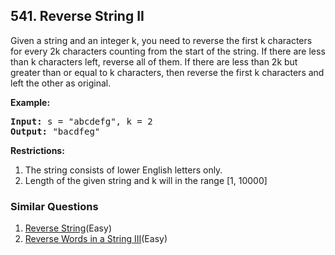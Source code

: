 ## 541. Reverse String II

</p>
Given a string and an integer k, you need to reverse the first k characters for every 2k characters counting from the start of the string. If there are less than k characters left, reverse all of them. If there are less than 2k but greater than or equal to k characters, then reverse the first k characters and left the other as original.
</p>

<p><b>Example:</b><br />
<pre>
<b>Input:</b> s = "abcdefg", k = 2
<b>Output:</b> "bacdfeg"
</pre>
</p>

<b>Restrictions:</b> </b>
<ol>
<li> The string consists of lower English letters only.</li>
<li> Length of the given string and k will in the range [1, 10000]</li>
</ol>

### Similar Questions
  1. [Reverse String](https://github.com/openset/leetcode/tree/master/solution/reverse-string)(Easy)
  1. [Reverse Words in a String III](https://github.com/openset/leetcode/tree/master/solution/reverse-words-in-a-string-iii)(Easy)
